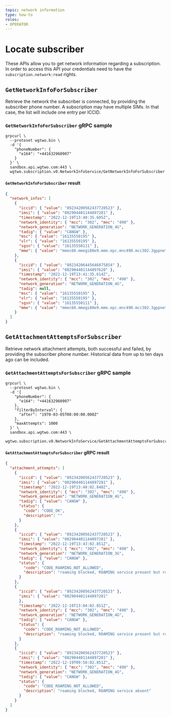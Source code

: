 ```yaml
---
topic: network information
type: how-to
roles:
- OPERATOR
---
```


# Locate subscriber

These APIs allow you to get network information regarding a subscription.
In order to access this API your credentials need to have the `subscription.network:read` rights.

## `GetNetworkInfoForSubscriber`

Retrieve the network the subscriber is connected, by providing the subscriber phone number.
A subscription may have multiple SIMs. In that case, the list will include one entry per ICCID.

### `GetNetworkInfoForSubscriber` gRPC sample

```shell
grpcurl \
  --protoset wgtwo.bin \
  -d '{
    "phoneNumber": {
      "e164": "+441632960907"
    }
  }' \
  sandbox.api.wgtwo.com:443 \
  wgtwo.subscription.v0.NetworkInfoService/GetNetworkInfoForSubscriber
```

#### `GetNetworkInfoForSubscriber` result

```json
{
  "network_infos": [
    {
      "iccid": { "value": "89234200562437720523" },
      "imsi": { "value": "082904401144897281" },
      "timestamp": "2022-12-19T13:40:35.605Z",
      "network_identity": { "mcc": "302", "mnc": "490" },
      "network_generation": "NETWORK_GENERATION_4G",
      "tadig": { "value": "CANGW" },
      "msc": { "value": "16135550195" },
      "vlr": { "value": "16135550195" },
      "sgsn": { "value": "16135550111" },
      "mme": { "value": "mmec68.mmegi80e9.mme.epc.mnc490.mcc302.3gppnetwork.org"}
    },
    {
      "iccid": { "value": "89234206445646875854" },
      "imsi": { "value": "082904401144897620" },
      "timestamp": "2022-12-19T13:41:35.614Z",
      "network_identity": { "mcc": "302", "mnc": "490" },
      "network_generation": "NETWORK_GENERATION_4G",
      "tadig": null,
      "msc": { "value": "16135550195" },
      "vlr": { "value": "16135550195" },
      "sgsn": { "value": "16135550111" },
      "mme": { "value": "mmec68.mmegi80e9.mme.epc.mnc490.mcc302.3gppnetwork.org" }
    }
  ]
}

```

## `GetAttachmentAttemptsForSubscriber`

Retrieve network attachment attempts, both successful and failed, by providing the subscriber phone number.
Historical data from up to ten days ago can be included.

### `GetAttachmentAttemptsForSubscriber` gRPC sample

```shell
grpcurl \
  --protoset wgtwo.bin \
  -d '{
    "phoneNumber": {
      "e164": "+441632960907"
    },
    "filterByInterval": {
      "after": "1970-03-05T00:00:00.000Z"
    },
    "maxAttempts": 1000
  }' \
  sandbox.api.wgtwo.com:443 \
  wgtwo.subscription.v0.NetworkInfoService/GetAttachmentAttemptsForSubscriber
```

#### `GetAttachmentAttemptsForSubscriber` gRPC result

```json
{
  "attachment_attempts": [
    {
      "iccid": { "value": "89234200562437720523" },
      "imsi": { "value": "082904401144897281" },
      "timestamp": "2022-12-19T13:48:02.848Z",
      "network_identity": { "mcc": "302", "mnc": "490" },
      "network_generation": "NETWORK_GENERATION_4G",
      "tadig": { "value": "CANGW" },
      "status": {
        "code": "CODE_OK",
        "description": ""
      }
    },
    {
      "iccid": { "value": "89234200562437720523" },
      "imsi": { "value": "082904401144897281" },
      "timestamp": "2022-12-19T13:43:02.851Z",
      "network_identity": { "mcc": "302", "mnc": "490" },
      "network_generation": "NETWORK_GENERATION_3G",
      "tadig": { "value": "CANGW" },
      "status": {
        "code": "CODE_ROAMING_NOT_ALLOWED",
        "description": "roaming blocked, ROAMING service present but roaming on [732/123] (from SGSN_GLOBAL_TITLE/573160023004/) blocked by roaming profile 90"
      }
    },
    {
      "iccid": { "value": "89234200562437720523" },
      "imsi": { "value": "082904401144897281"
      },
      "timestamp": "2022-12-19T13:04:02.851Z",
      "network_identity": { "mcc": "302", "mnc": "490" },
      "network_generation": "NETWORK_GENERATION_4G",
      "tadig": { "value": "CANGW" },
      "status": {
        "code": "CODE_ROAMING_NOT_ALLOWED",
        "description": "roaming blocked, ROAMING service present but roaming on [466/097] (from MME_HOSTNAME/mmec22.mmegi2000.mme.epc.mnc097.mcc466.3gppnetwork.org/) blocked by roaming profile 90"
      }
    },
    {
      "iccid": { "value": "89234200562437720523" },
      "imsi": { "value": "082904401144897281" },
      "timestamp": "2022-12-19T09:58:02.851Z",
      "network_identity": { "mcc": "302", "mnc": "490" },
      "network_generation": "NETWORK_GENERATION_4G",
      "tadig": { "value": "CANGW" },
      "status": {
        "code": "CODE_ROAMING_NOT_ALLOWED",
        "description": "roaming blocked, ROAMING service absent"
      }
    }
  ]
}
```
